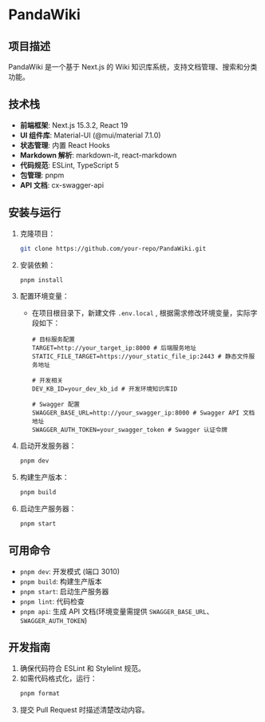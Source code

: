 # PandaWiki

## 项目描述

PandaWiki 是一个基于 Next.js 的 Wiki 知识库系统，支持文档管理、搜索和分类功能。

## 技术栈

- **前端框架**: Next.js 15.3.2, React 19
- **UI 组件库**: Material-UI (@mui/material 7.1.0)
- **状态管理**: 内置 React Hooks
- **Markdown 解析**: markdown-it, react-markdown
- **代码规范**: ESLint, TypeScript 5
- **包管理**: pnpm
- **API 文档**: cx-swagger-api

## 安装与运行

1. 克隆项目：
   ```bash
   git clone https://github.com/your-repo/PandaWiki.git
   ```
2. 安装依赖：
   ```bash
   pnpm install
   ```
3. 配置环境变量：
   - 在项目根目录下，新建文件 `.env.local` , 根据需求修改环境变量，实际字段如下：

     ```env
     # 目标服务配置
     TARGET=http://your_target_ip:8000 # 后端服务地址
     STATIC_FILE_TARGET=https://your_static_file_ip:2443 # 静态文件服务地址

     # 开发相关
     DEV_KB_ID=your_dev_kb_id # 开发环境知识库ID

     # Swagger 配置
     SWAGGER_BASE_URL=http://your_swagger_ip:8000 # Swagger API 文档地址
     SWAGGER_AUTH_TOKEN=your_swagger_token # Swagger 认证令牌
     ```

4. 启动开发服务器：
   ```bash
   pnpm dev
   ```
5. 构建生产版本：
   ```bash
   pnpm build
   ```
6. 启动生产服务器：
   ```bash
   pnpm start
   ```

## 可用命令

- `pnpm dev`: 开发模式 (端口 3010)
- `pnpm build`: 构建生产版本
- `pnpm start`: 启动生产服务器
- `pnpm lint`: 代码检查
- `pnpm api`: 生成 API 文档(环境变量需提供 `SWAGGER_BASE_URL`、`SWAGGER_AUTH_TOKEN`)

## 开发指南

1. 确保代码符合 ESLint 和 Stylelint 规范。
2. 如需代码格式化，运行：
   ```bash
   pnpm format
   ```
3. 提交 Pull Request 时描述清楚改动内容。
